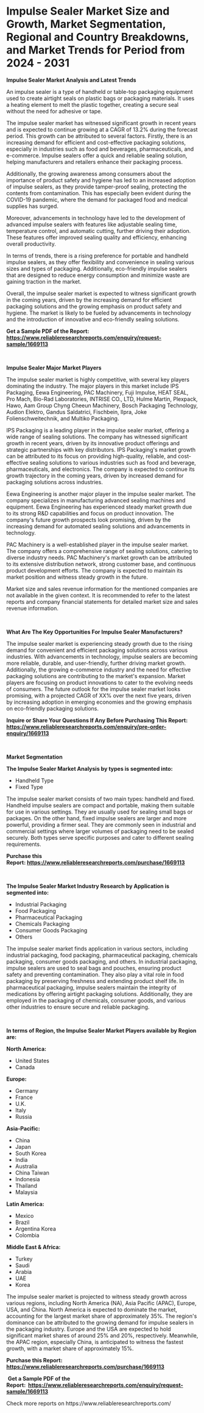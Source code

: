 <p><h1>Impulse Sealer Market Size and Growth, Market Segmentation, Regional and Country Breakdowns, and Market Trends for Period from 2024 -  2031</h1></p><p><strong>Impulse Sealer Market Analysis and Latest Trends</strong></p>
<p><p>An impulse sealer is a type of handheld or table-top packaging equipment used to create airtight seals on plastic bags or packaging materials. It uses a heating element to melt the plastic together, creating a secure seal without the need for adhesive or tape.</p><p>The impulse sealer market has witnessed significant growth in recent years and is expected to continue growing at a CAGR of 13.2% during the forecast period. This growth can be attributed to several factors. Firstly, there is an increasing demand for efficient and cost-effective packaging solutions, especially in industries such as food and beverages, pharmaceuticals, and e-commerce. Impulse sealers offer a quick and reliable sealing solution, helping manufacturers and retailers enhance their packaging process.</p><p>Additionally, the growing awareness among consumers about the importance of product safety and hygiene has led to an increased adoption of impulse sealers, as they provide tamper-proof sealing, protecting the contents from contamination. This has especially been evident during the COVID-19 pandemic, where the demand for packaged food and medical supplies has surged.</p><p>Moreover, advancements in technology have led to the development of advanced impulse sealers with features like adjustable sealing time, temperature control, and automatic cutting, further driving their adoption. These features offer improved sealing quality and efficiency, enhancing overall productivity.</p><p>In terms of trends, there is a rising preference for portable and handheld impulse sealers, as they offer flexibility and convenience in sealing various sizes and types of packaging. Additionally, eco-friendly impulse sealers that are designed to reduce energy consumption and minimize waste are gaining traction in the market.</p><p>Overall, the impulse sealer market is expected to witness significant growth in the coming years, driven by the increasing demand for efficient packaging solutions and the growing emphasis on product safety and hygiene. The market is likely to be fueled by advancements in technology and the introduction of innovative and eco-friendly sealing solutions.</p></p>
<p><strong>Get a Sample PDF of the Report:&nbsp; <a href="https://www.reliableresearchreports.com/enquiry/request-sample/1669113">https://www.reliableresearchreports.com/enquiry/request-sample/1669113</a></strong></p>
<p>&nbsp;</p>
<p><strong>Impulse Sealer Major Market Players</strong></p>
<p><p>The impulse sealer market is highly competitive, with several key players dominating the industry. The major players in this market include IPS Packaging, Eewa Engineering, PAC Machinery, Fuji Impulse, HEAT SEAL, Pro Mach, Bio-Rad Laboratories, INTRISE CO., LTD, Hulme Martin, Plexpack, Hawo, Aam Group Chyng Cheeun Machinery, Bosch Packaging Technology, Audion Elektro, Gandus Saldatrici, Fischbein, Ilpra, Joke Folienschweitechnik, and Multiko Packaging.</p><p>IPS Packaging is a leading player in the impulse sealer market, offering a wide range of sealing solutions. The company has witnessed significant growth in recent years, driven by its innovative product offerings and strategic partnerships with key distributors. IPS Packaging's market growth can be attributed to its focus on providing high-quality, reliable, and cost-effective sealing solutions to various industries such as food and beverage, pharmaceuticals, and electronics. The company is expected to continue its growth trajectory in the coming years, driven by increased demand for packaging solutions across industries.</p><p>Eewa Engineering is another major player in the impulse sealer market. The company specializes in manufacturing advanced sealing machines and equipment. Eewa Engineering has experienced steady market growth due to its strong R&D capabilities and focus on product innovation. The company's future growth prospects look promising, driven by the increasing demand for automated sealing solutions and advancements in technology.</p><p>PAC Machinery is a well-established player in the impulse sealer market. The company offers a comprehensive range of sealing solutions, catering to diverse industry needs. PAC Machinery's market growth can be attributed to its extensive distribution network, strong customer base, and continuous product development efforts. The company is expected to maintain its market position and witness steady growth in the future.</p><p>Market size and sales revenue information for the mentioned companies are not available in the given context. It is recommended to refer to the latest reports and company financial statements for detailed market size and sales revenue information.</p></p>
<p>&nbsp;</p>
<p><strong>What Are The Key Opportunities For Impulse Sealer Manufacturers?</strong></p>
<p><p>The impulse sealer market is experiencing steady growth due to the rising demand for convenient and efficient packaging solutions across various industries. With advancements in technology, impulse sealers are becoming more reliable, durable, and user-friendly, further driving market growth. Additionally, the growing e-commerce industry and the need for effective packaging solutions are contributing to the market's expansion. Market players are focusing on product innovations to cater to the evolving needs of consumers. The future outlook for the impulse sealer market looks promising, with a projected CAGR of XX% over the next five years, driven by increasing adoption in emerging economies and the growing emphasis on eco-friendly packaging solutions.</p></p>
<p><strong>Inquire or Share Your Questions If Any Before Purchasing This Report: <a href="https://www.reliableresearchreports.com/enquiry/pre-order-enquiry/1669113">https://www.reliableresearchreports.com/enquiry/pre-order-enquiry/1669113</a></strong></p>
<p>&nbsp;</p>
<p><strong>Market Segmentation</strong></p>
<p><strong>The Impulse Sealer Market Analysis by types is segmented into:</strong></p>
<p><ul><li>Handheld Type</li><li>Fixed Type</li></ul></p>
<p><p>The impulse sealer market consists of two main types: handheld and fixed. Handheld impulse sealers are compact and portable, making them suitable for use in various settings. They are usually used for sealing small bags or packages. On the other hand, fixed impulse sealers are larger and more powerful, providing a firmer seal. They are commonly seen in industrial and commercial settings where larger volumes of packaging need to be sealed securely. Both types serve specific purposes and cater to different sealing requirements.</p></p>
<p><strong>Purchase this Report:&nbsp;<a href="https://www.reliableresearchreports.com/purchase/1669113">https://www.reliableresearchreports.com/purchase/1669113</a></strong></p>
<p>&nbsp;</p>
<p><strong>The Impulse Sealer Market Industry Research by Application is segmented into:</strong></p>
<p><ul><li>Industrial Packaging</li><li>Food Packaging</li><li>Pharmaceutical Packaging</li><li>Chemicals Packaging</li><li>Consumer Goods Packaging</li><li>Others</li></ul></p>
<p><p>The impulse sealer market finds application in various sectors, including industrial packaging, food packaging, pharmaceutical packaging, chemicals packaging, consumer goods packaging, and others. In industrial packaging, impulse sealers are used to seal bags and pouches, ensuring product safety and preventing contamination. They also play a vital role in food packaging by preserving freshness and extending product shelf life. In pharmaceutical packaging, impulse sealers maintain the integrity of medications by offering airtight packaging solutions. Additionally, they are employed in the packaging of chemicals, consumer goods, and various other industries to ensure secure and reliable packaging.</p></p>
<p>&nbsp;</p>
<p><strong>In terms of Region, the Impulse Sealer Market Players available by Region are:</strong></p>
<p>
    <p> <strong> North America: </strong>
        <ul>
            <li>United States</li>
            <li>Canada</li>
        </ul>
        </p> 
    <p> <strong> Europe: </strong>
        <ul>
            <li>Germany</li>
            <li>France</li>
            <li>U.K.</li>
            <li>Italy</li>
            <li>Russia</li>
        </ul>
        </p> 
    <p> <strong> Asia-Pacific: </strong>
        <ul>
            <li>China</li>
            <li>Japan</li>
            <li>South Korea</li>
            <li>India</li>
            <li>Australia</li>
            <li>China Taiwan</li>
            <li>Indonesia</li>
            <li>Thailand</li>
            <li>Malaysia</li>
        </ul>
        </p> 
    <p> <strong> Latin America: </strong>
        <ul>
            <li>Mexico</li>
            <li>Brazil</li>
            <li>Argentina Korea</li>
            <li>Colombia</li>
        </ul>
        </p> 
    <p> <strong> Middle East & Africa: </strong>
        <ul>
            <li>Turkey</li>
            <li>Saudi</li>
            <li>Arabia</li>
            <li>UAE</li>
            <li>Korea</li>
        </ul>
    </p>
    </p>
<p><p>The impulse sealer market is projected to witness steady growth across various regions, including North America (NA), Asia Pacific (APAC), Europe, USA, and China. North America is expected to dominate the market, accounting for the largest market share of approximately 35%. The region's dominance can be attributed to the growing demand for impulse sealers in the packaging industry. Europe and the USA are expected to hold significant market shares of around 25% and 20%, respectively. Meanwhile, the APAC region, especially China, is anticipated to witness the fastest growth, with a market share of approximately 15%.</p></p>
<p><strong>Purchase this Report: <a href="https://www.reliableresearchreports.com/purchase/1669113">https://www.reliableresearchreports.com/purchase/1669113</a></strong></p>
<p>&nbsp;<strong>Get a Sample PDF of the Report:&nbsp;&nbsp;<a href="https://www.reliableresearchreports.com/enquiry/request-sample/1669113">https://www.reliableresearchreports.com/enquiry/request-sample/1669113</a></strong></p>
<p><strong></strong></p>
<p>Check more reports on https://www.reliableresearchreports.com/</p>